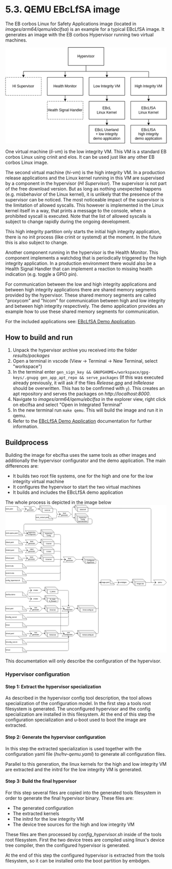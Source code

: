 # 5.3. QEMU EBcLfSA image

The EB corbos Linux for Safety Applications image (located in *images/arm64/qemu/ebclfsa*) is an example for a typical EBcLfSA image.
It generates an image with the EB corbos Hypervisor running two virtual machines.

![EBcLfSA Overview](../assets/ebclfsa_overview.png)

One virtual machine (*li-vm*) is the low integrity VM.
This VM is a standard EB corbos Linux using crinit and elos.
It can be used just like any other EB corbos Linux image.

The second virtual machine (*hi-vm*) is the high integrity VM.
In a production release applications and the Linux kernel running in this VM are supervised by a component in the hypervisor (*HI Supervisor*).
The supervisor is not part of the free download version.
But as long as nothing unexpected happens (e.g. misbehavior of the Linux kernel), it is unlikely that the presence of the supervisor can be noticed.
The most noticeable impact of the supervisor is the limitation of allowed syscalls.
This however is implemented in the Linux kernel itself in a way, that prints a message to the console, when a prohibited syscall is executed.
Note that the list of allowed syscalls is subject to change rapidly during the ongoing development.

This high integrity partition only starts the initial high integrity application, there is no init process (like crinit or systemd) at the moment.
In the future this is also subject to change.

Another component running in the hypervisor is the Health Monitor.
This component implements a watchdog that is periodically triggered by the high integrity application.
In a production environment there would also be a Health Signal Handler that can implement a reaction to missing health indication (e.g. toggle a GPIO pin).

For communication between the low and high integrity applications and between high integrity applications there are shared memory segments provided by the hypervisor.
These shared memory segments are called "proxycom" and "hicom" for communication between high and low integrity and between high integrity respectively.
The demo application provides an example how to use these shared memory segments for communication.

For the included applications see: [EBcLfSA Demo Application](../apps/ebclfsa_demo.md).

## How to build and run

1. Unpack the hypervisor archive you received into the folder *results/packages*
2. Open a terminal in vscode (View -> Terminal -> New Terminal, select "workspace")
3. In the terminal enter `gen_sign_key && GNUPGHOME=/workspace/gpg-keys/.gnupg gen_app_apt_repo && serve_packages` (If this was executed already previously, it will ask if the files *Release.gpg* and *InRelease* should be overwritten. This has to be confirmed with `y`).
   This creates an apt repository and serves the packages on *http://localhost:8000*.
4. Navigate to *images/arm64/qemu/ebclfsa* in the explorer view, right click on ebclfsa and select "Open in Integrated Terminal"
5. In the new terminal run `make qemu`. This will build the image and run it in qemu.
6. Refer to the [EBcLfSA Demo Application](../apps/ebclfsa_demo.md) documentation for further information.


## Buildprocess

Building the image for ebclfsa uses the same tools as other images and additionally the hypervisor configurator and the demo application.
The main differences are:

 * It builds two root file systems, one for the high and one for the low integrity virtual machine
 * It configures the hypervisor to start the two virtual machines
 * It builds and includes the EBcLfSA demo application


The whole process is depicted in the image below
![EBcLfSA](../assets/ebclfsa.png)

This documentation will only describe the configuration of the hypervisor.

### Hypervisor configuration

#### Step 1: Extract the hypervisor specialization

As described in the hypervisor config tool description, the tool allows specialization of the configuration model.
In the first step a tools root filesystem is generated.
The unconfigured hypervisor and the config specialization are installed in this filesystem.
At the end of this step the configuration specialization and u-boot used to boot the image are extracted.

#### Step 2: Generate the hypervisor configuration

In this step the extracted specialization is used together with the configuration yaml file (_hv/hv-qemu.yaml_) to generate all configuration files.

Parallel to this generation, the linux kernels for the high and low integrity VM are extracted and the initrd for the low integrity VM is generated.

#### Step 3: Build the final hypervisor

For this step several files are copied into the generated tools filesystem in order to generate the final hypervisor binary.
These files are:

 * The generated configuration
 * The extracted kernels
 * The initrd for the low integrity VM
 * The device tree sources for the high and low integrity VM

These files are then processed by _config_hypervisor.sh_ inside of the tools root filesystem.
First the two device trees are compiled using linux's device tree compiler, then the configured hypervisor is generated.

At the end of this step the configured hypervisor is extracted from the tools filesystem, so it can be installed onto the boot partition by embdgen.
